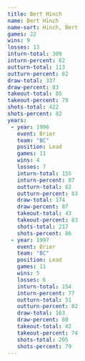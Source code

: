 ```yaml
---
title: Bert Hinch
name: Bert Hinch
name-sort: Hinch, Bert
games: 22
wins: 9
losses: 13
inturn-total: 309
inturn-percent: 82
outturn-total: 113
outturn-percent: 82
draw-total: 337
draw-percent: 83
takeout-total: 85
takeout-percent: 79
shots-total: 422
shots-percent: 82
years:
 - year: 1996
   event: Brier
   team: "BC"
   position: Lead
   games: 11
   wins: 4
   losses: 7
   inturn-total: 155
   inturn-percent: 87
   outturn-total: 62
   outturn-percent: 83
   draw-total: 174
   draw-percent: 87
   takeout-total: 43
   takeout-percent: 83
   shots-total: 217
   shots-percent: 86
 - year: 1997
   event: Brier
   team: "BC"
   position: Lead
   games: 11
   wins: 5
   losses: 6
   inturn-total: 154
   inturn-percent: 77
   outturn-total: 51
   outturn-percent: 82
   draw-total: 163
   draw-percent: 80
   takeout-total: 42
   takeout-percent: 74
   shots-total: 205
   shots-percent: 79
---
```

